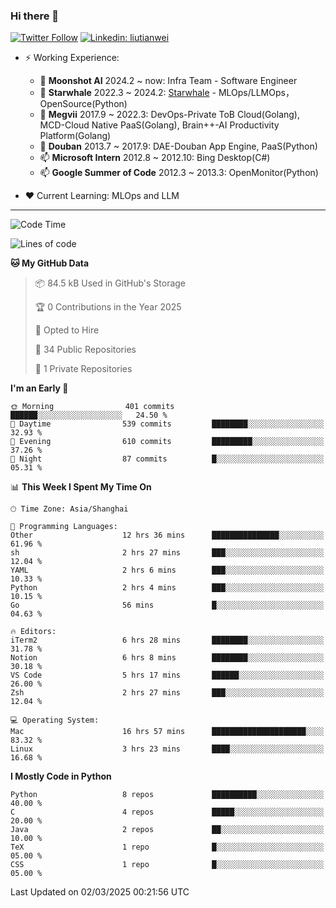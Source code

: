 ### Hi there 👋

[![Twitter Follow](https://img.shields.io/twitter/follow/tianweidut?style=social)](https://twitter.com/tianweidut)
[![Linkedin: liutianwei](https://img.shields.io/badge/-liutianwei-blue?style=flat-square&logo=Linkedin&logoColor=white&link=https://www.linkedin.com/in/liutianwei/)](https://www.linkedin.com/in/liutianwei/)

- ⚡ Working Experience:
  - 🔭 **Moonshot AI**  2024.2 ~ now: Infra Team - Software Engineer
  - 🌱 **Starwhale** 2022.3 ~ 2024.2: [Starwhale](https://github.com/star-whale/starwhale) - MLOps/LLMOps，OpenSource(Python)
  - 🌱 **Megvii** 2017.9 ~ 2022.3: DevOps-Private ToB Cloud(Golang), MCD-Cloud Native PaaS(Golang), Brain++-AI Productivity Platform(Golang)
  - 🌱 **Douban** 2013.7 ~ 2017.9: DAE-Douban App Engine, PaaS(Python)
  - 📫 **Microsoft Intern** 2012.8 ~ 2012.10: Bing Desktop(C#)
  - 📫 **Google Summer of Code** 2012.3 ~ 2013.3: OpenMonitor(Python)

- ❤️ Current Learning: MLOps and LLM

---
<!--START_SECTION:waka-->
![Code Time](http://img.shields.io/badge/Code%20Time-6%2C799%20hrs%2027%20mins-blue)

![Lines of code](https://img.shields.io/badge/From%20Hello%20World%20I%27ve%20Written-1.0%20million%20lines%20of%20code-blue)

**🐱 My GitHub Data** 

> 📦 84.5 kB Used in GitHub's Storage 
 > 
> 🏆 0 Contributions in the Year 2025
 > 
> 💼 Opted to Hire
 > 
> 📜 34 Public Repositories 
 > 
> 🔑 1 Private Repositories 
 > 
**I'm an Early 🐤** 

```text
🌞 Morning                401 commits         ██████░░░░░░░░░░░░░░░░░░░   24.50 % 
🌆 Daytime                539 commits         ████████░░░░░░░░░░░░░░░░░   32.93 % 
🌃 Evening                610 commits         █████████░░░░░░░░░░░░░░░░   37.26 % 
🌙 Night                  87 commits          █░░░░░░░░░░░░░░░░░░░░░░░░   05.31 % 
```


📊 **This Week I Spent My Time On** 

```text
🕑︎ Time Zone: Asia/Shanghai

💬 Programming Languages: 
Other                    12 hrs 36 mins      ███████████████░░░░░░░░░░   61.96 % 
sh                       2 hrs 27 mins       ███░░░░░░░░░░░░░░░░░░░░░░   12.04 % 
YAML                     2 hrs 6 mins        ███░░░░░░░░░░░░░░░░░░░░░░   10.33 % 
Python                   2 hrs 4 mins        ███░░░░░░░░░░░░░░░░░░░░░░   10.15 % 
Go                       56 mins             █░░░░░░░░░░░░░░░░░░░░░░░░   04.63 % 

🔥 Editors: 
iTerm2                   6 hrs 28 mins       ████████░░░░░░░░░░░░░░░░░   31.78 % 
Notion                   6 hrs 8 mins        ████████░░░░░░░░░░░░░░░░░   30.18 % 
VS Code                  5 hrs 17 mins       ██████░░░░░░░░░░░░░░░░░░░   26.00 % 
Zsh                      2 hrs 27 mins       ███░░░░░░░░░░░░░░░░░░░░░░   12.04 % 

💻 Operating System: 
Mac                      16 hrs 57 mins      █████████████████████░░░░   83.32 % 
Linux                    3 hrs 23 mins       ████░░░░░░░░░░░░░░░░░░░░░   16.68 % 
```

**I Mostly Code in Python** 

```text
Python                   8 repos             ██████████░░░░░░░░░░░░░░░   40.00 % 
C                        4 repos             █████░░░░░░░░░░░░░░░░░░░░   20.00 % 
Java                     2 repos             ██░░░░░░░░░░░░░░░░░░░░░░░   10.00 % 
TeX                      1 repo              █░░░░░░░░░░░░░░░░░░░░░░░░   05.00 % 
CSS                      1 repo              █░░░░░░░░░░░░░░░░░░░░░░░░   05.00 % 
```




 Last Updated on 02/03/2025 00:21:56 UTC
<!--END_SECTION:waka-->
